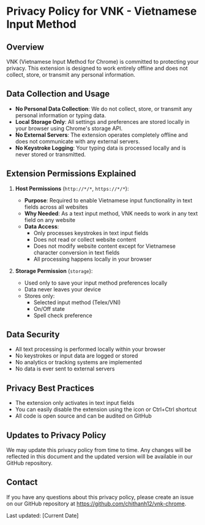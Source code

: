# Privacy Policy for VNK - Vietnamese Input Method

## Overview
VNK (Vietnamese Input Method for Chrome) is committed to protecting your privacy. This extension is designed to work entirely offline and does not collect, store, or transmit any personal information.

## Data Collection and Usage
- **No Personal Data Collection**: We do not collect, store, or transmit any personal information or typing data.
- **Local Storage Only**: All settings and preferences are stored locally in your browser using Chrome's storage API.
- **No External Servers**: The extension operates completely offline and does not communicate with any external servers.
- **No Keystroke Logging**: Your typing data is processed locally and is never stored or transmitted.

## Extension Permissions Explained

1. **Host Permissions** (`http://*/*`, `https://*/*`):
   - **Purpose**: Required to enable Vietnamese input functionality in text fields across all websites
   - **Why Needed**: As a text input method, VNK needs to work in any text field on any website
   - **Data Access**: 
     - Only processes keystrokes in text input fields
     - Does not read or collect website content
     - Does not modify website content except for Vietnamese character conversion in text fields
     - All processing happens locally in your browser

2. **Storage Permission** (`storage`):
   - Used only to save your input method preferences locally
   - Data never leaves your device
   - Stores only:
     - Selected input method (Telex/VNI)
     - On/Off state
     - Spell check preference

## Data Security
- All text processing is performed locally within your browser
- No keystrokes or input data are logged or stored
- No analytics or tracking systems are implemented
- No data is ever sent to external servers

## Privacy Best Practices
- The extension only activates in text input fields
- You can easily disable the extension using the icon or Ctrl+Ctrl shortcut
- All code is open source and can be audited on GitHub

## Updates to Privacy Policy
We may update this privacy policy from time to time. Any changes will be reflected in this document and the updated version will be available in our GitHub repository.

## Contact
If you have any questions about this privacy policy, please create an issue on our GitHub repository at https://github.com/chithanh12/vnk-chrome.

Last updated: [Current Date] 